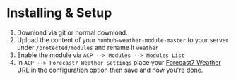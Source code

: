 # Installing & Setup
1. Download via git or normal download.
2. Upload the content of your `humhub-weather-module-master` to your server under `/protected/modules` and rename it `weather`
3. Enable the module via `ACP --> Modules --> Modules List`
4. In `ACP --> Forecast7 Weather Settings` place your [Forecast7 Weather URL](https://weatherwidget.io/) in the configuration option then save and now you're done.
